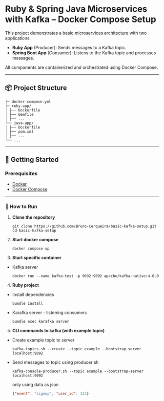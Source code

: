 # Ruby & Spring Java Microservices with Kafka – Docker Compose Setup

This project demonstrates a basic microservices architecture with two applications:

- **Ruby App** (Producer): Sends messages to a Kafka topic.
- **Spring Boot App** (Consumer): Listens to the Kafka topic and processes messages.

All components are containerized and orchestrated using Docker Compose.

---

## 📦 Project Structure

```
├─ docker-compose.yml
├─ ruby-app/
│ ├── Dockerfile
│ ├── Gemfile
│ ├── ...
└── java-app/
│ ├── Dockerfile
│ ├── pom.xml
│ ├── ...
└── ...
```

---

## 🚀 Getting Started

### Prerequisites

- [Docker](https://www.docker.com/products/docker-desktop)
- [Docker Compose](https://docs.docker.com/compose/)

---

### 🔧 How to Run

1. **Clone the repository**

   ```
   git clone https://github.com/Bruno-Cerqueira/basic-kafka-setup.git
   cd basic-kafka-setup
   ```
2. **Start docker compose**

    ```
   docker compose up
    ```

3. **Start specific container**
- Kafka server
    ```
   docker run --name kafka-test -p 9092:9092 apache/kafka-native:4.0.0
    ```
4. **Ruby project**
- Install dependencies
    ```
    bundle install
    ```
- Karafka server - listening consumers
    ```
   bundle exec karafka server
    ```
5. **CLI commands to kafka (with example topic)**
- Create example topic to server
    ```
    kafka-topics.sh --create --topic example --bootstrap-server localhost:9092
    ```
- Send messages to topic using producer sh
    ```
    kafka-console-producer.sh --topic example --bootstrap-server localhost:9092
    ```
    only using data as json
    ```json
    {"event": "signup", "user_id": 123}
    ```
